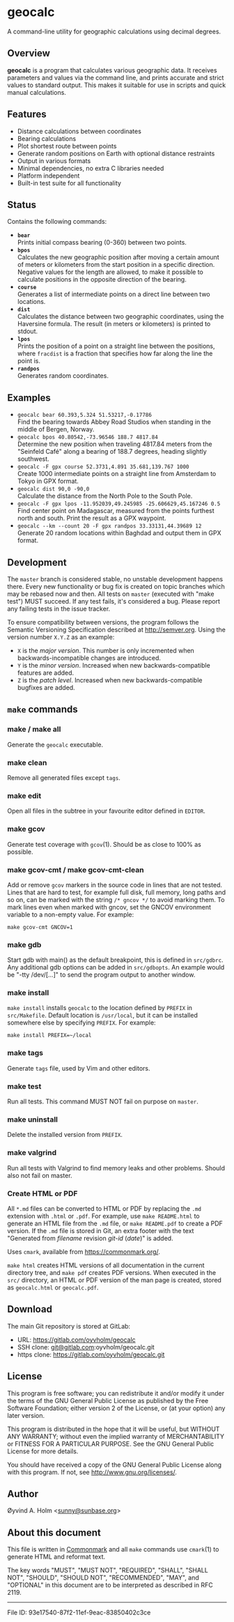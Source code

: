 # geocalc

A command-line utility for geographic calculations using decimal 
degrees.

## Overview

**geocalc** is a program that calculates various geographic data. It 
receives parameters and values via the command line, and prints accurate 
and strict values to standard output. This makes it suitable for use in 
scripts and quick manual calculations.

## Features

- Distance calculations between coordinates
- Bearing calculations
- Plot shortest route between points
- Generate random positions on Earth with optional distance restraints
- Output in various formats
- Minimal dependencies, no extra C libraries needed
- Platform independent
- Built-in test suite for all functionality

## Status

Contains the following commands:

- **`bear`**\
  Prints initial compass bearing (0-360) between two points.
- **`bpos`**\
  Calculates the new geographic position after moving a certain amount 
  of meters or kilometers from the start position in a specific 
  direction. Negative values for the length are allowed, to make it 
  possible to calculate positions in the opposite direction of the 
  bearing.
- **`course`**\
  Generates a list of intermediate points on a direct line between two 
  locations.
- **`dist`**\
  Calculates the distance between two geographic coordinates, using the 
  Haversine formula. The result (in meters or kilometers) is printed to 
  stdout.
- **`lpos`**\
  Prints the position of a point on a straight line between the 
  positions, where `fracdist` is a fraction that specifies how far along 
  the line the point is.
- **`randpos`**\
  Generates random coordinates.

## Examples

- `geocalc bear 60.393,5.324 51.53217,-0.17786`\
  Find the bearing towards Abbey Road Studios when standing in the 
  middle of Bergen, Norway.
- `geocalc bpos 40.80542,-73.96546 188.7 4817.84`\
  Determine the new position when traveling 4817.84 meters from the 
  "Seinfeld Café" along a bearing of 188.7 degrees, heading slightly 
  southwest.
- `geocalc -F gpx course 52.3731,4.891 35.681,139.767 1000`\
  Create 1000 intermediate points on a straight line from Amsterdam to 
  Tokyo in GPX format.
- `geocalc dist 90,0 -90,0`\
  Calculate the distance from the North Pole to the South Pole.
- `geocalc -F gpx lpos -11.952039,49.245985 -25.606629,45.167246 0.5`\
  Find center point on Madagascar, measured from the points furthest 
  north and south. Print the result as a GPX waypoint.
- `geocalc --km --count 20 -F gpx randpos 33.33131,44.39689 12`\
  Generate 20 random locations within Baghdad and output them in GPX 
  format.

## Development

The `master` branch is considered stable, no unstable development 
happens there. Every new functionality or bug fix is created on topic 
branches which may be rebased now and then. All tests on `master` 
(executed with "make test") MUST succeed. If any test fails, it's 
considered a bug. Please report any failing tests in the issue tracker.

To ensure compatibility between versions, the program follows the 
Semantic Versioning Specification described at <http://semver.org>. 
Using the version number `X.Y.Z` as an example:

- `X` is the *major version*.
  This number is only incremented when backwards-incompatible changes 
  are introduced.
- `Y` is the *minor version*.
  Increased when new backwards-compatible features are added.
- `Z` is the *patch level*.
  Increased when new backwards-compatible bugfixes are added.

## `make` commands

### make / make all

Generate the `geocalc` executable.

### make clean

Remove all generated files except `tags`.

### make edit

Open all files in the subtree in your favourite editor defined in 
`EDITOR`.

### make gcov

Generate test coverage with `gcov`(1). Should be as close to 100% as 
possible.

### make gcov-cmt / make gcov-cmt-clean

Add or remove `gcov` markers in the source code in lines that are not 
tested. Lines that are hard to test, for example full disk, full memory, 
long paths and so on, can be marked with the string `/* gncov */` to 
avoid marking them. To mark lines even when marked with gncov, set the 
GNCOV environment variable to a non-empty value. For example:

    make gcov-cmt GNCOV=1

### make gdb

Start gdb with main() as the default breakpoint, this is defined in 
`src/gdbrc`. Any additional gdb options can be added in `src/gdbopts`. 
An example would be "-tty /dev/\[...\]" to send the program output to 
another window.

### make install

`make install` installs `geocalc` to the location defined by `PREFIX` in 
`src/Makefile`. Default location is `/usr/local`, but it can be 
installed somewhere else by specifying `PREFIX`. For example:

    make install PREFIX=~/local

### make tags

Generate `tags` file, used by Vim and other editors.

### make test

Run all tests. This command MUST NOT fail on purpose on `master`.

### make uninstall

Delete the installed version from `PREFIX`.

### make valgrind

Run all tests with Valgrind to find memory leaks and other problems. 
Should also not fail on master.

### Create HTML or PDF

All `*.md` files can be converted to HTML or PDF by replacing the `.md` 
extension with `.html` or `.pdf`. For example, use `make README.html` to 
generate an HTML file from the `.md` file, or `make README.pdf` to 
create a PDF version. If the `.md` file is stored in Git, an extra 
footer with the text "Generated from *filename* revision *git-id* 
(*date*)" is added.

Uses `cmark`, available from <https://commonmark.org/>.

`make html` creates HTML versions of all documentation in the current 
directory tree, and `make pdf` creates PDF versions. When executed in 
the `src/` directory, an HTML or PDF version of the man page is created, 
stored as `geocalc.html` or `geocalc.pdf`.

## Download

The main Git repository is stored at GitLab:

- URL: <https://gitlab.com/oyvholm/geocalc>
- SSH clone: git@gitlab.com:oyvholm/geocalc.git
- https clone: <https://gitlab.com/oyvholm/geocalc.git>

## License

This program is free software; you can redistribute it and/or modify it 
under the terms of the GNU General Public License as published by the 
Free Software Foundation; either version 2 of the License, or (at your 
option) any later version.

This program is distributed in the hope that it will be useful, but 
WITHOUT ANY WARRANTY; without even the implied warranty of 
MERCHANTABILITY or FITNESS FOR A PARTICULAR PURPOSE. See the GNU General 
Public License for more details.

You should have received a copy of the GNU General Public License along 
with this program. If not, see <http://www.gnu.org/licenses/>.

## Author

Øyvind A. Holm \<<sunny@sunbase.org>\>

## About this document

This file is written in [Commonmark](https://commonmark.org) and all 
`make` commands use `cmark`(1) to generate HTML and reformat text.

The key words "MUST", "MUST NOT", "REQUIRED", "SHALL", "SHALL NOT", 
"SHOULD", "SHOULD NOT", "RECOMMENDED", "MAY", and "OPTIONAL" in this 
document are to be interpreted as described in RFC 2119.

-----

File ID: 93e17540-87f2-11ef-9eac-83850402c3ce

<!--
vim: set ts=2 sw=2 sts=2 tw=72 et fo=tcqw fenc=utf8 :
vim: set com=b\:#,fb\:-,fb\:*,n\:> ft=markdown :
-->
